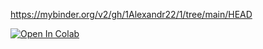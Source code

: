 https://mybinder.org/v2/gh/1Alexandr22/1/tree/main/HEAD


<a target="_blank" href="https://colab.research.google.com/github/1Alexandr22/1">
  <img src="https://colab.research.google.com/assets/colab-badge.svg" alt="Open In Colab"/>
</a>
